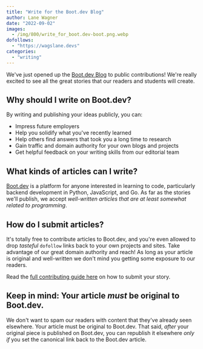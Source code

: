 ```yaml
---
title: "Write for the Boot.dev Blog"
author: Lane Wagner
date: "2022-09-02"
images:
  - /img/800/write_for_boot.dev-boot.png.webp
dofollows:
  - "https://wagslane.devs"
categories:
  - "writing"
---
```


We've just opened up the [Boot.dev Blog](/) to public contributions! We're really excited to see all the great stories that our readers and students will create.

## Why should I write on Boot.dev?

By writing and publishing your ideas publicly, you can:

* Impress future employers
* Help you solidify what you've recently learned
* Help others find answers that took you a long time to research
* Gain traffic and domain authority for your own blogs and projects
* Get helpful feedback on your writing skills from our editorial team

## What kinds of articles can I write?

[Boot.dev](https://boot.dev) is a platform for anyone interested in learning to code, particularly backend development in Python, JavaScript, and Go. As far as the stories we'll publish, we accept *well-written articles that are at least somewhat related to programming*.

## How do I submit articles?

It's totally free to contribute articles to Boot.dev, and you're even allowed to drop *tasteful* `dofollow` links back to your own projects and sites. Take advantage of our great domain authority and reach! As long as your article is original and well-written we don't mind you getting some exposure to our readers.

Read the [full contributing guide here](https://github.com/bootdotdev/blog/blob/main/CONTRIBUTING.md) on how to submit your story.

## Keep in mind: Your article *must* be original to Boot.dev.

We don't want to spam our readers with content that they've already seen elsewhere. Your article must be original to Boot.dev. That said, *after* your original piece is published on Boot.dev, you can republish it elsewhere *only if* you set the canonical link back to the Boot.dev article.
